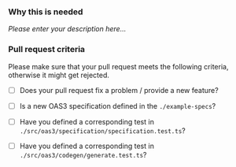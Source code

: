 ### Why this is needed
_Please enter your description here..._

### Pull request criteria
Please make sure that your pull request meets the following criteria, otherwise it might get rejected.

- [ ] Does your pull request fix a problem / provide a new feature?
- [ ] Is a new OAS3 specification defined in the `./example-specs`?
- [ ] Have you defined a corresponding test in `./src/oas3/specification/specification.test.ts`?
- [ ] Have you defined a corresponding test in `./src/oas3/codegen/generate.test.ts`?

